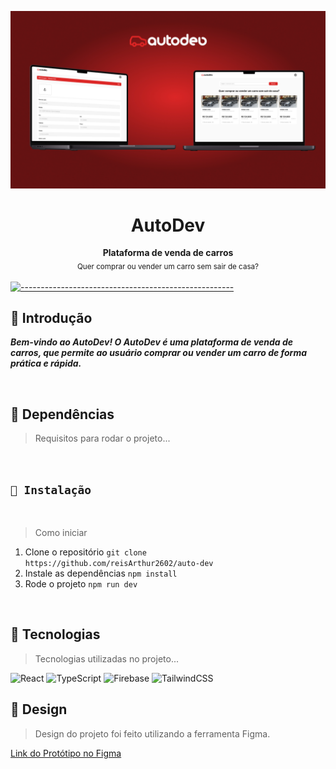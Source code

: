 <p align="center">
  <img src="src/assets/banner-autodev.jpg" alt="Logo Auto Dev" />
</p>

<h1 align="center">AutoDev</h1>

<p align="center">
  <b>Plataforma de venda de carros</b></br>
  <sub>Quer comprar ou vender um carro sem sair de casa?<sub>
</p>

[![-----------------------------------------------------](https://raw.githubusercontent.com/andreasbm/readme/master/assets/lines/colored.png)](#table-of-contents)

## 🚀 Introdução

**_Bem-vindo ao AutoDev! O AutoDev é uma plataforma de venda de carros, que permite ao usuário comprar ou vender um carro de forma prática e rápida._**

<br/>

## 🚀 Dependências

> Requisitos para rodar o projeto...

<br/>

## `📖 Instalação`

<br />

> Como iniciar

1. Clone o repositório `git clone https://github.com/reisArthur2602/auto-dev`
2. Instale as dependências `npm install`
3. Rode o projeto `npm run dev`

<br />

## 🚀 Tecnologias

> Tecnologias utilizadas no projeto...

![React](https://img.shields.io/badge/react-%2320232a.svg?style=for-the-badge&logo=react&logoColor=%2361DAFB)
![TypeScript](https://img.shields.io/badge/typescript-%23007ACC.svg?style=for-the-badge&logo=typescript&logoColor=white)
![Firebase](https://img.shields.io/badge/firebase-a08021?style=for-the-badge&logo=firebase&logoColor=ffcd34)
![TailwindCSS](https://img.shields.io/badge/tailwindcss-%2338B2AC.svg?style=for-the-badge&logo=tailwind-css&logoColor=white)

## 🚀 Design

> Design do projeto foi feito utilizando a ferramenta Figma.

<a href="https://www.figma.com/design/gsgiOTa6c5QtJxmB6y6h15/Auto-Dev?node-id=0-1&t=vi8g39qyLx7JYzHA-1"> Link do Protótipo no Figma<a/>


